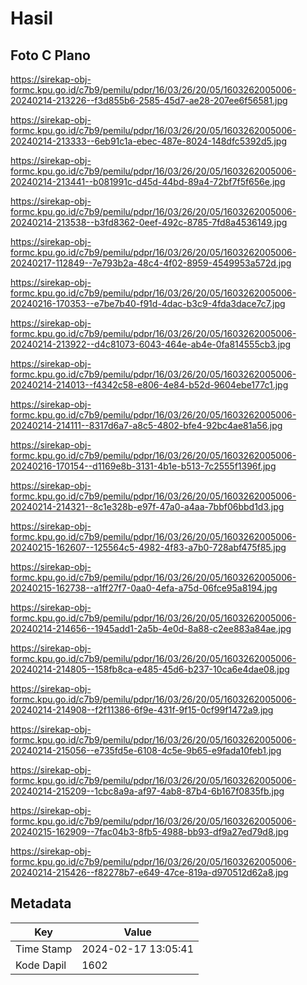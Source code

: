# Hasil

## Foto C Plano

https://sirekap-obj-formc.kpu.go.id/c7b9/pemilu/pdpr/16/03/26/20/05/1603262005006-20240214-213226--f3d855b6-2585-45d7-ae28-207ee6f56581.jpg

https://sirekap-obj-formc.kpu.go.id/c7b9/pemilu/pdpr/16/03/26/20/05/1603262005006-20240214-213333--6eb91c1a-ebec-487e-8024-148dfc5392d5.jpg

https://sirekap-obj-formc.kpu.go.id/c7b9/pemilu/pdpr/16/03/26/20/05/1603262005006-20240214-213441--b081991c-d45d-44bd-89a4-72bf7f5f656e.jpg

https://sirekap-obj-formc.kpu.go.id/c7b9/pemilu/pdpr/16/03/26/20/05/1603262005006-20240214-213538--b3fd8362-0eef-492c-8785-7fd8a4536149.jpg

https://sirekap-obj-formc.kpu.go.id/c7b9/pemilu/pdpr/16/03/26/20/05/1603262005006-20240217-112849--7e793b2a-48c4-4f02-8959-4549953a572d.jpg

https://sirekap-obj-formc.kpu.go.id/c7b9/pemilu/pdpr/16/03/26/20/05/1603262005006-20240216-170353--e7be7b40-f91d-4dac-b3c9-4fda3dace7c7.jpg

https://sirekap-obj-formc.kpu.go.id/c7b9/pemilu/pdpr/16/03/26/20/05/1603262005006-20240214-213922--d4c81073-6043-464e-ab4e-0fa814555cb3.jpg

https://sirekap-obj-formc.kpu.go.id/c7b9/pemilu/pdpr/16/03/26/20/05/1603262005006-20240214-214013--f4342c58-e806-4e84-b52d-9604ebe177c1.jpg

https://sirekap-obj-formc.kpu.go.id/c7b9/pemilu/pdpr/16/03/26/20/05/1603262005006-20240214-214111--8317d6a7-a8c5-4802-bfe4-92bc4ae81a56.jpg

https://sirekap-obj-formc.kpu.go.id/c7b9/pemilu/pdpr/16/03/26/20/05/1603262005006-20240216-170154--d1169e8b-3131-4b1e-b513-7c2555f1396f.jpg

https://sirekap-obj-formc.kpu.go.id/c7b9/pemilu/pdpr/16/03/26/20/05/1603262005006-20240214-214321--8c1e328b-e97f-47a0-a4aa-7bbf06bbd1d3.jpg

https://sirekap-obj-formc.kpu.go.id/c7b9/pemilu/pdpr/16/03/26/20/05/1603262005006-20240215-162607--125564c5-4982-4f83-a7b0-728abf475f85.jpg

https://sirekap-obj-formc.kpu.go.id/c7b9/pemilu/pdpr/16/03/26/20/05/1603262005006-20240215-162738--a1ff27f7-0aa0-4efa-a75d-06fce95a8194.jpg

https://sirekap-obj-formc.kpu.go.id/c7b9/pemilu/pdpr/16/03/26/20/05/1603262005006-20240214-214656--1945add1-2a5b-4e0d-8a88-c2ee883a84ae.jpg

https://sirekap-obj-formc.kpu.go.id/c7b9/pemilu/pdpr/16/03/26/20/05/1603262005006-20240214-214805--158fb8ca-e485-45d6-b237-10ca6e4dae08.jpg

https://sirekap-obj-formc.kpu.go.id/c7b9/pemilu/pdpr/16/03/26/20/05/1603262005006-20240214-214908--f2f11386-6f9e-431f-9f15-0cf99f1472a9.jpg

https://sirekap-obj-formc.kpu.go.id/c7b9/pemilu/pdpr/16/03/26/20/05/1603262005006-20240214-215056--e735fd5e-6108-4c5e-9b65-e9fada10feb1.jpg

https://sirekap-obj-formc.kpu.go.id/c7b9/pemilu/pdpr/16/03/26/20/05/1603262005006-20240214-215209--1cbc8a9a-af97-4ab8-87b4-6b167f0835fb.jpg

https://sirekap-obj-formc.kpu.go.id/c7b9/pemilu/pdpr/16/03/26/20/05/1603262005006-20240215-162909--7fac04b3-8fb5-4988-bb93-df9a27ed79d8.jpg

https://sirekap-obj-formc.kpu.go.id/c7b9/pemilu/pdpr/16/03/26/20/05/1603262005006-20240214-215426--f82278b7-e649-47ce-819a-d970512d62a8.jpg


## Metadata

| Key        | Value               |
| ---------- | ------------------- |
| Time Stamp | 2024-02-17 13:05:41 |
| Kode Dapil | 1602                |



